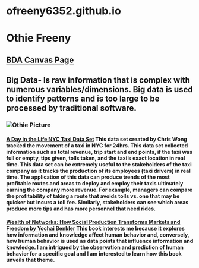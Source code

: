 # ofreeny6352.github.io
# Othie Freeny
## [BDA Canvas Page](https://sdsu.instructure.com/courses/113151)
## Big Data- Is raw information that is complex with numerous variables/dimensions. Big data is used to identify patterns and is too large to be processed by traditional software.
### ![Othie Picture](https://pbs.twimg.com/profile_images/378800000718314975/4c28bd70173393933d6648f824a4bdfd_400x400.jpeg)
#### [A Day in the Life NYC Taxi Data Set](https://chriswhong.github.io/nyctaxi/) This data set created by Chris Wong tracked the movement of a taxi in NYC for 24hrs. This data set collected information such as total revenue, trip start and end points, if the taxi was full or empty, tips given, tolls taken, and the taxi’s exact location in real time. This data set can be extremely useful to the stakeholders of the taxi company as it tracks the production of its employees (taxi drivers) in real time. The application of this data can produce trends of the most profitable routes and areas to deploy and employ their taxis ultimately earning the company more revenue. For example, managers can compare the profitability of taking a route that avoids tolls vs. one that may be quicker but incurs a toll fee. Similarly, stakeholders can see which areas produce more tips and has more personnel that need rides.
#### [Wealth of Networks: How Social Production Transforms Markets and Freedom by Yochai Benkler](http://www.benkler.org/Benkler_Wealth_Of_Networks.pdf) This book interests me because it explores how information and knowledge affect human behavior and, conversely, how human behavior is used as data points that influence information and knowledge. I am intrigued by the observation and prediction of human behavior for a specific goal and I am interested to learn how this book unveils that theme.
